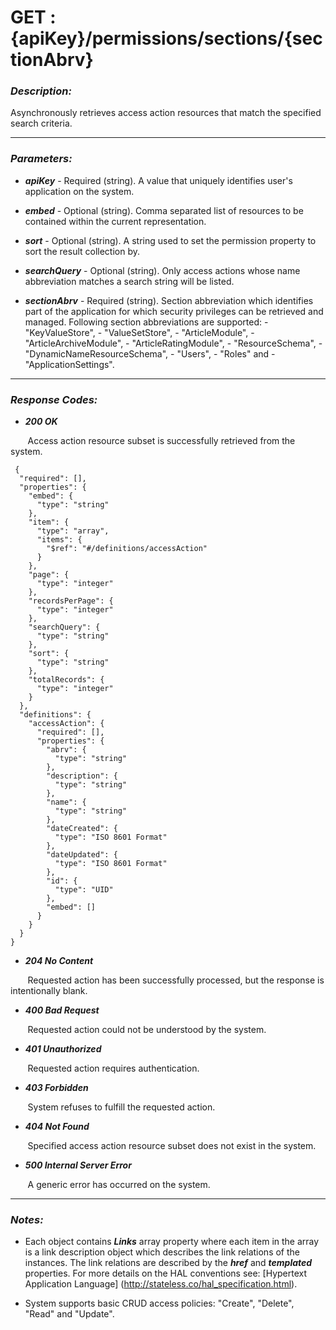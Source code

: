 
# GET : {apiKey}/permissions/sections/{sectionAbrv} 

### *Description:* 
Asynchronously retrieves access action resources that match the specified search criteria. 



* * *
### *Parameters:*


- ***apiKey*** - Required (string). A value that uniquely identifies user&#39;s application on the system. 


- ***embed*** - Optional (string). Comma separated list of resources to be contained within the current representation. 


- ***sort*** - Optional (string). A string used to set the permission property to sort the result collection by. 


- ***searchQuery*** - Optional (string). Only access actions whose name abbreviation matches a search string will be listed. 


- ***sectionAbrv*** - Required (string). Section abbreviation which identifies part of the application for which security privileges can be retrieved
            and managed. Following section abbreviations are supported:
            - &quot;KeyValueStore&quot;,
            - &quot;ValueSetStore&quot;,
            - &quot;ArticleModule&quot;,
            - &quot;ArticleArchiveModule&quot;,
            - &quot;ArticleRatingModule&quot;,
            - &quot;ResourceSchema&quot;,
            - &quot;DynamicNameResourceSchema&quot;,
            - &quot;Users&quot;,
            - &quot;Roles&quot; and
            - &quot;ApplicationSettings&quot;. 


* * *
### *Response Codes:*


- ***200  OK*** 

&nbsp;&nbsp;&nbsp;&nbsp;&nbsp;&nbsp; Access action resource subset is successfully retrieved from the system. 

```
 {
  "required": [],
  "properties": {
    "embed": {
      "type": "string"
    },
    "item": {
      "type": "array",
      "items": {
        "$ref": "#/definitions/accessAction"
      }
    },
    "page": {
      "type": "integer"
    },
    "recordsPerPage": {
      "type": "integer"
    },
    "searchQuery": {
      "type": "string"
    },
    "sort": {
      "type": "string"
    },
    "totalRecords": {
      "type": "integer"
    }
  },
  "definitions": {
    "accessAction": {
      "required": [],
      "properties": {
        "abrv": {
          "type": "string"
        },
        "description": {
          "type": "string"
        },
        "name": {
          "type": "string"
        },
        "dateCreated": {
          "type": "ISO 8601 Format"
        },
        "dateUpdated": {
          "type": "ISO 8601 Format"
        },
        "id": {
          "type": "UID"
        },
        "embed": []
      }
    }
  }
} 

```

- ***204  No Content*** 

&nbsp;&nbsp;&nbsp;&nbsp;&nbsp;&nbsp; Requested action has been successfully processed, but the response is intentionally blank. 


- ***400  Bad Request*** 

&nbsp;&nbsp;&nbsp;&nbsp;&nbsp;&nbsp; Requested action could not be understood by the system. 


- ***401  Unauthorized*** 

&nbsp;&nbsp;&nbsp;&nbsp;&nbsp;&nbsp; Requested action requires authentication. 


- ***403  Forbidden*** 

&nbsp;&nbsp;&nbsp;&nbsp;&nbsp;&nbsp; System refuses to fulfill the requested action. 


- ***404  Not Found*** 

&nbsp;&nbsp;&nbsp;&nbsp;&nbsp;&nbsp; Specified access action resource subset does not exist in the system. 


- ***500  Internal Server Error*** 

&nbsp;&nbsp;&nbsp;&nbsp;&nbsp;&nbsp; A generic error has occurred on the system. 



* * *
### *Notes:* 
- Each object contains ***Links*** array property where each item in the array is a link description object which describes the link relations of the instances. The link relations are described by the ***href*** and ***templated*** properties. For more details on the HAL conventions see: [Hypertext Application Language] (http://stateless.co/hal_specification.html).

-  System supports basic CRUD access policies: "Create", "Delete", "Read" and "Update". 
